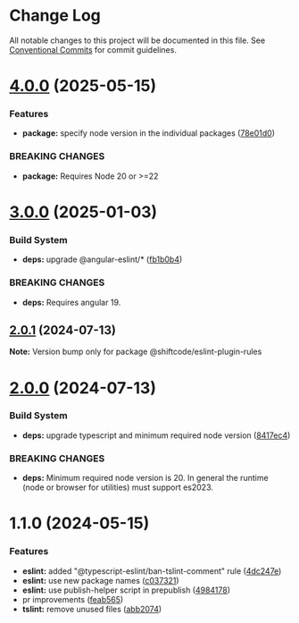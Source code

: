 # Change Log

All notable changes to this project will be documented in this file.
See [Conventional Commits](https://conventionalcommits.org) for commit guidelines.

# [4.0.0](https://github.com/shiftcode/sc-commons-public/compare/@shiftcode/eslint-plugin-rules@3.0.0...@shiftcode/eslint-plugin-rules@4.0.0) (2025-05-15)

### Features

- **package:** specify node version in the individual packages ([78e01d0](https://github.com/shiftcode/sc-commons-public/commit/78e01d0be016e22584a17e7c021cc1b4408c4d1f))

### BREAKING CHANGES

- **package:** Requires Node 20 or >=22

# [3.0.0](https://github.com/shiftcode/sc-commons-public/compare/@shiftcode/eslint-plugin-rules@2.0.1...@shiftcode/eslint-plugin-rules@3.0.0) (2025-01-03)

### Build System

- **deps:** upgrade @angular-eslint/\* ([fb1b0b4](https://github.com/shiftcode/sc-commons-public/commit/fb1b0b4161aaf9e23345ed543f598a5a4a79f7ba))

### BREAKING CHANGES

- **deps:** Requires angular 19.

## [2.0.1](https://github.com/shiftcode/sc-commons-public/compare/@shiftcode/eslint-plugin-rules@2.0.0...@shiftcode/eslint-plugin-rules@2.0.1) (2024-07-13)

**Note:** Version bump only for package @shiftcode/eslint-plugin-rules

# [2.0.0](https://github.com/shiftcode/sc-commons-public/compare/@shiftcode/eslint-plugin-rules@1.1.0...@shiftcode/eslint-plugin-rules@2.0.0) (2024-07-13)

### Build System

- **deps:** upgrade typescript and minimum required node version ([8417ec4](https://github.com/shiftcode/sc-commons-public/commit/8417ec403de6f33fa50caa96692a29c32c186b0e))

### BREAKING CHANGES

- **deps:** Minimum required node version is 20. In general the runtime (node or browser for utilities) must support es2023.

# 1.1.0 (2024-05-15)

### Features

- **eslint:** added "@typescript-eslint/ban-tslint-comment" rule ([4dc247e](https://github.com/shiftcode/sc-commons-public/commit/4dc247ef980dd8aed8546cab7711818c34c46e4e))
- **eslint:** use new package names ([c037321](https://github.com/shiftcode/sc-commons-public/commit/c037321a5a97cdd66a1d88cf7a482a80116da859))
- **eslint:** use publish-helper script in prepublish ([4984178](https://github.com/shiftcode/sc-commons-public/commit/498417879386b4d1a7a5dcb83995576d270b077a))
- pr improvements ([feab565](https://github.com/shiftcode/sc-commons-public/commit/feab5657bb50fb8a60036b512746e14c51c6aa6a))
- **tslint:** remove unused files ([abb2074](https://github.com/shiftcode/sc-commons-public/commit/abb2074c05b363ecff51473eff1a9feacfb534cc))
